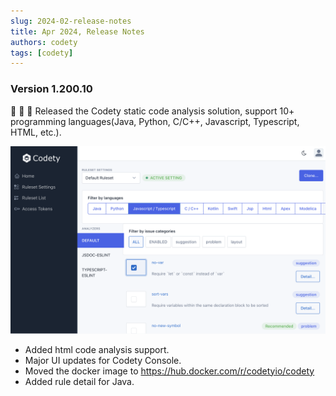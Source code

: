 ```yaml
---
slug: 2024-02-release-notes
title: Apr 2024, Release Notes
authors: codety
tags: [codety]
---
```


### Version 1.200.10
:tada:  :tada:  :tada: Released the Codety static code analysis solution, support 10+ programming languages(Java, Python, C/C++, Javascript, Typescript, HTML, etc.).

![screenshot](./screenshot.png)

* Added html code analysis support.
* Major UI updates for Codety Console.
* Moved the docker image to https://hub.docker.com/r/codetyio/codety
* Added rule detail for Java.